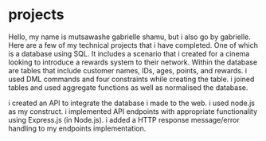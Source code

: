 # projects

Hello, my name is mutsawashe gabrielle shamu, but i also go by gabrielle. Here are a few of my technical projects that i have completed. One of which is a database using SQL. It includes a scenario that i created for a cinema looking to introduce a rewards system to their network. Within the database are tables that include customer names, IDs, ages, points, and rewards. i used DML commands and four constraints while creating the table. i joined tables and used aggregate functions as well as normalised the database.

i created an API to integrate the database i made to the web. i used node.js as my construct. i implemented API endpoints with appropriate functionality using Express.js (in Node.js). i added a HTTP response message/error handling to my endpoints implementation. 
